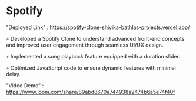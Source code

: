 # Spotify  
"Deployed Link" : https://spotify-clone-shivika-bathlas-projects.vercel.app/

◦ Developed a Spotify Clone to understand advanced front-end concepts and improved user engagement through seamless
UI/UX design.

◦ Implemented a song playback feature equipped with a duration slider.

◦ Optimized JavaScript code to ensure dynamic features with minimal delay.

"Video Demo" : https://www.loom.com/share/89abd8670e744938a2474b6a5e74f40f
